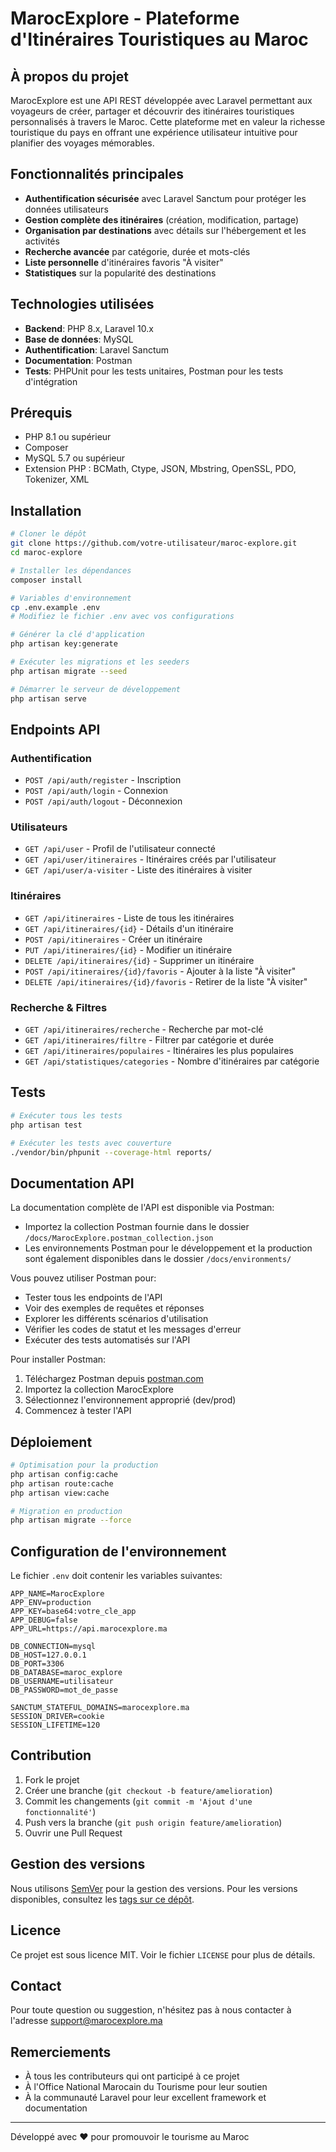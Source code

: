 # MarocExplore - Plateforme d'Itinéraires Touristiques au Maroc

## À propos du projet

MarocExplore est une API REST développée avec Laravel permettant aux voyageurs de créer, partager et découvrir des itinéraires touristiques personnalisés à travers le Maroc. Cette plateforme met en valeur la richesse touristique du pays en offrant une expérience utilisateur intuitive pour planifier des voyages mémorables.

## Fonctionnalités principales

- **Authentification sécurisée** avec Laravel Sanctum pour protéger les données utilisateurs
- **Gestion complète des itinéraires** (création, modification, partage)
- **Organisation par destinations** avec détails sur l'hébergement et les activités
- **Recherche avancée** par catégorie, durée et mots-clés
- **Liste personnelle** d'itinéraires favoris "À visiter"
- **Statistiques** sur la popularité des destinations

## Technologies utilisées

- **Backend**: PHP 8.x, Laravel 10.x
- **Base de données**: MySQL
- **Authentification**: Laravel Sanctum
- **Documentation**: Postman
- **Tests**: PHPUnit pour les tests unitaires, Postman pour les tests d'intégration

## Prérequis

- PHP 8.1 ou supérieur
- Composer
- MySQL 5.7 ou supérieur
- Extension PHP : BCMath, Ctype, JSON, Mbstring, OpenSSL, PDO, Tokenizer, XML

## Installation

```bash
# Cloner le dépôt
git clone https://github.com/votre-utilisateur/maroc-explore.git
cd maroc-explore

# Installer les dépendances
composer install

# Variables d'environnement
cp .env.example .env
# Modifiez le fichier .env avec vos configurations

# Générer la clé d'application
php artisan key:generate

# Exécuter les migrations et les seeders
php artisan migrate --seed

# Démarrer le serveur de développement
php artisan serve
```

## Endpoints API

### Authentification
- `POST /api/auth/register` - Inscription
- `POST /api/auth/login` - Connexion
- `POST /api/auth/logout` - Déconnexion

### Utilisateurs
- `GET /api/user` - Profil de l'utilisateur connecté
- `GET /api/user/itineraires` - Itinéraires créés par l'utilisateur
- `GET /api/user/a-visiter` - Liste des itinéraires à visiter

### Itinéraires
- `GET /api/itineraires` - Liste de tous les itinéraires
- `GET /api/itineraires/{id}` - Détails d'un itinéraire
- `POST /api/itineraires` - Créer un itinéraire
- `PUT /api/itineraires/{id}` - Modifier un itinéraire
- `DELETE /api/itineraires/{id}` - Supprimer un itinéraire
- `POST /api/itineraires/{id}/favoris` - Ajouter à la liste "À visiter"
- `DELETE /api/itineraires/{id}/favoris` - Retirer de la liste "À visiter"

### Recherche & Filtres
- `GET /api/itineraires/recherche` - Recherche par mot-clé
- `GET /api/itineraires/filtre` - Filtrer par catégorie et durée
- `GET /api/itineraires/populaires` - Itinéraires les plus populaires
- `GET /api/statistiques/categories` - Nombre d'itinéraires par catégorie


## Tests

```bash
# Exécuter tous les tests
php artisan test

# Exécuter les tests avec couverture
./vendor/bin/phpunit --coverage-html reports/
```

## Documentation API

La documentation complète de l'API est disponible via Postman:
- Importez la collection Postman fournie dans le dossier `/docs/MarocExplore.postman_collection.json`
- Les environnements Postman pour le développement et la production sont également disponibles dans le dossier `/docs/environments/`

Vous pouvez utiliser Postman pour:
- Tester tous les endpoints de l'API
- Voir des exemples de requêtes et réponses
- Explorer les différents scénarios d'utilisation
- Vérifier les codes de statut et les messages d'erreur
- Exécuter des tests automatisés sur l'API

Pour installer Postman:
1. Téléchargez Postman depuis [postman.com](https://www.postman.com/downloads/)
2. Importez la collection MarocExplore
3. Sélectionnez l'environnement approprié (dev/prod)
4. Commencez à tester l'API

## Déploiement

```bash
# Optimisation pour la production
php artisan config:cache
php artisan route:cache
php artisan view:cache

# Migration en production
php artisan migrate --force
```

## Configuration de l'environnement

Le fichier `.env` doit contenir les variables suivantes:

```
APP_NAME=MarocExplore
APP_ENV=production
APP_KEY=base64:votre_cle_app
APP_DEBUG=false
APP_URL=https://api.marocexplore.ma

DB_CONNECTION=mysql
DB_HOST=127.0.0.1
DB_PORT=3306
DB_DATABASE=maroc_explore
DB_USERNAME=utilisateur
DB_PASSWORD=mot_de_passe

SANCTUM_STATEFUL_DOMAINS=marocexplore.ma
SESSION_DRIVER=cookie
SESSION_LIFETIME=120
```

## Contribution

1. Fork le projet
2. Créer une branche (`git checkout -b feature/amelioration`)
3. Commit les changements (`git commit -m 'Ajout d'une fonctionnalité'`)
4. Push vers la branche (`git push origin feature/amelioration`)
5. Ouvrir une Pull Request

## Gestion des versions

Nous utilisons [SemVer](http://semver.org/) pour la gestion des versions. Pour les versions disponibles, consultez les [tags sur ce dépôt](https://github.com/votre-utilisateur/maroc-explore/tags).

## Licence

Ce projet est sous licence MIT. Voir le fichier `LICENSE` pour plus de détails.

## Contact

Pour toute question ou suggestion, n'hésitez pas à nous contacter à l'adresse support@marocexplore.ma

## Remerciements

- À tous les contributeurs qui ont participé à ce projet
- À l'Office National Marocain du Tourisme pour leur soutien
- À la communauté Laravel pour leur excellent framework et documentation

---

Développé avec ❤️ pour promouvoir le tourisme au Maroc
